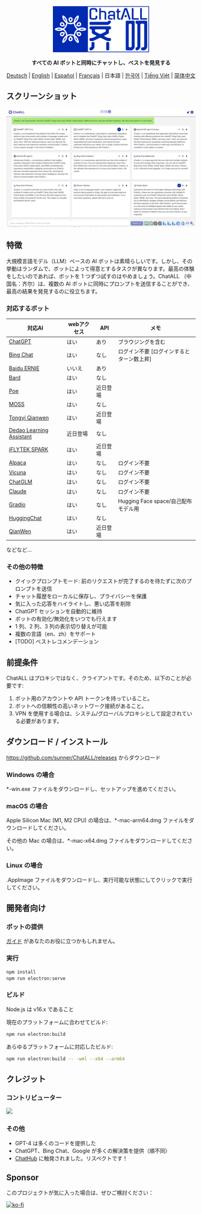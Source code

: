 <div align="center">
  <img src="src/assets/logo-cover.png" width=256></img>
  <p><strong>すべての AI ボットと同時にチャットし、ベストを発見する</strong></p>

[Deutsch](README_DE-DE.md) | [English](README.md) | [Español](README_ES-ES.md) | [Français](README_FR-FR.md) | 日本語 | [한국어](README_KO-KR.md) | [Tiếng Việt](README_VI-VN.md) | [简体中文](README_ZH-CN.md)

</div>

## スクリーンショット

![Screenshot](screenshots/screenshot-1.png?raw=true)

## 特徴

大規模言語モデル（LLM）ベースの AI ボットは素晴らしいです。しかし、その挙動はランダムで、ボットによって得意とするタスクが異なります。最高の体験をしたいのであれば、ボットを 1 つずつ試すのはやめましょう。ChatALL （中国名：齐尔）は、複数の AI ボットに同時にプロンプトを送信することができ、最高の結果を発見するのに役立ちます。

### 対応するボット

| 対応AI                                                        | webアクセス | API       | メモ                                |
| ------------------------------------------------------------ | --------- | --------- | ----------------------------------- |
| [ChatGPT](https://chat.openai.com)                           | はい      | あり        |  ブラウジングを含む                    |
| [Bing Chat](https://www.bing.com/new)                        | はい      | なし  | ログイン不要 [ログインするとターン数上昇]                 |
| [Baidu ERNIE](https://yiyan.baidu.com/)                      | いいえ    | あり        |                                     |
| [Bard](https://bard.google.com/)                             | はい      | なし  |                                     |
| [Poe](https://poe.com/)                                      | はい      | 近日登場 |                                     |
| [MOSS](https://moss.fastnlp.top/)                            | はい      | なし  |                                     |
| [Tongyi Qianwen](http://tongyi.aliyun.com/)                  | はい      | 近日登場|                                     |
| [Dedao Learning Assistant](https://ai.dedao.cn/)             | 近日登場  | なし  |                                     |
| [iFLYTEK SPARK](http://xinghuo.xfyun.cn/)                    | はい      | 近日登場 |                                     |
| [Alpaca](https://crfm.stanford.edu/2023/03/13/alpaca.html)   | はい      | なし  | ログイン不要                     |
| [Vicuna](https://lmsys.org/blog/2023-03-30-vicuna/)          | はい      | なし  | ログイン不要                    |
| [ChatGLM](https://chatglm.cn/blog)                           | はい      | なし  | ログイン不要                     |
| [Claude](https://www.anthropic.com/index/introducing-claude) | はい      | なし  | ログイン不要                   |
| [Gradio](https://gradio.app/)                                | はい      | なし  | Hugging Face space/自己配布モデル用 |
| [HuggingChat](https://huggingface.co/chat/)                  | はい      | なし  |                                     |
| [QianWen](https://qianwen.aliyun.com/)                       | はい      | 近日登場 |                                     |

などなど...

### その他の特徴

- クイックプロンプトモード: 前のリクエストが完了するのを待たずに次のプロンプトを送信
- チャット履歴をローカルに保存し、プライバシーを保護
- 気に入った応答をハイライトし、悪い応答を削除
- ChatGPT セッションを自動的に維持
- ボットの有効化/無効化をいつでも行えます
- 1 列、2 列、3 列の表示切り替えが可能
- 複数の言語（en、zh）をサポート
- [TODO] ベストレコメンデーション

## 前提条件

ChatALL はプロキシではなく、クライアントです。そのため、以下のことが必要です:

1. ボット用のアカウントや API トークンを持っていること。
2. ボットへの信頼性の高いネットワーク接続があること。
3. VPN を使用する場合は、システム/グローバルプロキシとして設定されている必要があります。

## ダウンロード / インストール

https://github.com/sunner/ChatALL/releases からダウンロード

### Windows の場合

\*-win.exe ファイルをダウンロードし、セットアップを進めてください。

### macOS の場合

Apple Silicon Mac (M1, M2 CPU) の場合は、\*-mac-arm64.dmg ファイルをダウンロードしてください。

その他の Mac の場合は、\*-mac-x64.dmg ファイルをダウンロードしてください。

### Linux の場合

.AppImage ファイルをダウンロードし、実行可能な状態にしてクリックで実行してください。

## 開発者向け

### ボットの提供

[ガイド](https://github.com/sunner/ChatALL/wiki/%E5%A6%82%E4%BD%95%E6%B7%BB%E5%8A%A0%E4%B8%80%E4%B8%AA%E6%96%B0%E7%9A%84-AI-%E5%AF%B9%E8%AF%9D%E6%9C%BA%E5%99%A8%E4%BA%BA) があなたのお役に立つかもしれません。

### 実行

```bash
npm install
npm run electron:serve
```

### ビルド

Node.js は v16.x であること

現在のプラットフォームに合わせてビルド:

```bash
npm run electron:build
```

あらゆるプラットフォームに対応したビルド:

```bash
npm run electron:build -- -wml --x64 --arm64
```

## クレジット

### コントリビューター

<a href="https://github.com/sunner/ChatALL/graphs/contributors">
  <img src="https://contrib.rocks/image?repo=sunner/ChatALL" />
</a>

### その他

- GPT-4 は多くのコードを提供した
- ChatGPT、Bing Chat、Google が多くの解決策を提供（順不同）
- [ChatHub](https://github.com/chathub-dev/chathub) に触発されました。リスペクトです！

## Sponsor

このプロジェクトが気に入った場合は、ぜひご検討ください：

[![ko-fi](https://ko-fi.com/img/githubbutton_sm.svg)](https://ko-fi.com/F1F8KZJGJ)
